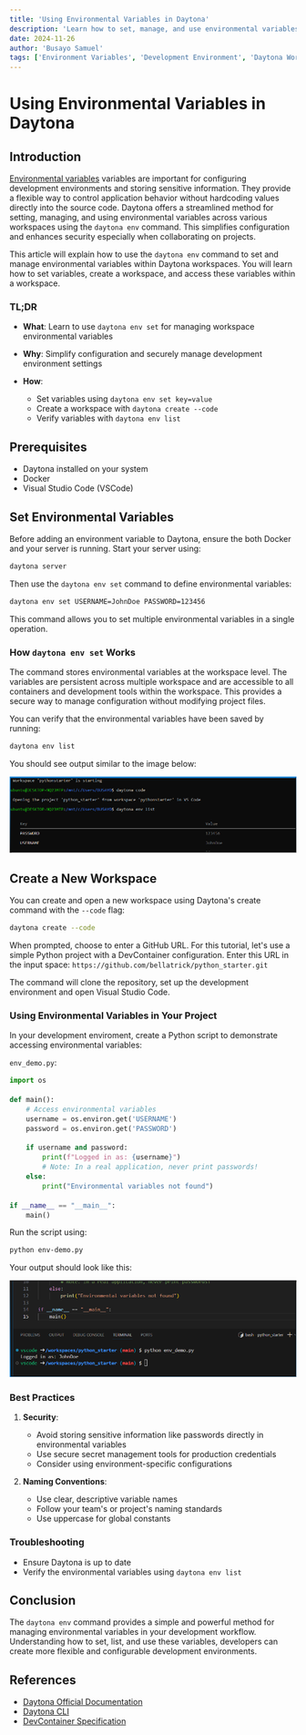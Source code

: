 ```yaml
---
title: 'Using Environmental Variables in Daytona'
description: 'Learn how to set, manage, and use environmental variables in Daytona workspaces with a simple Python project for demonstration.'
date: 2024-11-26
author: 'Busayo Samuel'
tags: ['Environment Variables', 'Development Environment', 'Daytona Workspaces']
---
```


# Using Environmental Variables in Daytona

## Introduction

[Environmental variables]('/definitions/20241126_definition_environment_variables.md')  variables are important for configuring development environments and storing sensitive information. They provide a flexible way to control application behavior without hardcoding values directly into the source code. Daytona offers a streamlined method for setting, managing, and using environmental variables across various workspaces using the `daytona env` command. This simplifies configuration and enhances security especially when collaborating on projects.

This article will explain how to use the `daytona env` command to set and manage environmental variables within Daytona workspaces. You will learn how to set variables, create a workspace, and access these variables within a workspace.

### TL;DR

- **What**: Learn to use `daytona env set` for managing workspace environmental variables

- **Why**: Simplify configuration and securely manage development environment settings

- **How**:
  - Set variables using `daytona env set key=value`
  - Create a workspace with `daytona create --code`
  - Verify variables with `daytona env list`

## Prerequisites

- Daytona installed on your system
- Docker
- Visual Studio Code (VSCode)

## Set Environmental Variables

Before adding an environment variable to Daytona, ensure the both Docker and your server is running. Start your server using:

```bash
daytona server
```

Then use the `daytona env set` command to define environmental variables:

```bash
daytona env set USERNAME=JohnDoe PASSWORD=123456
```

This command allows you to set multiple environmental variables in a single operation.

### How `daytona env set` Works

The command stores environmental variables at the workspace level. The variables are persistent across multiple workspace and are accessible to all containers and development tools within the workspace. This provides a secure way to manage configuration without modifying project files.

You can verify that the environmental variables have been saved by running:

```bash
daytona env list
```

You should see output similar to the image below:

![Screenshot example of Daytona env variable list](assets/20241126_Using_Environmental_Variables_in_Daytona_1.png)

## Create a New Workspace

You can create and open a new workspace using Daytona's create command with the `--code` flag:

```bash
daytona create --code
```

When prompted, choose to enter a GitHub URL. For this tutorial, let's use a simple Python project with a DevContainer configuration. Enter this URL in the input space: `https://github.com/bellatrick/python_starter.git`

The command will clone the repository, set up the development environment and open Visual Studio Code.

### Using Environmental Variables in Your Project

In your development enviroment, create a Python script to demonstrate accessing environmental variables:

`env_demo.py`:

```python
import os

def main():
    # Access environmental variables
    username = os.environ.get('USERNAME')
    password = os.environ.get('PASSWORD')

    if username and password:
        print(f"Logged in as: {username}")
        # Note: In a real application, never print passwords!
    else:
        print("Environmental variables not found")

if __name__ == "__main__":
    main()
```

Run the script using:

```bash
python env-demo.py
```

Your output should look like this:

![Result of running python script](assets/20241126_Using_Environmental_Variables_in_Daytona_2.png)

### Best Practices

1. **Security**:

   - Avoid storing sensitive information like passwords directly in environmental variables
   - Use secure secret management tools for production credentials
   - Consider using environment-specific configurations

2. **Naming Conventions**:
   - Use clear, descriptive variable names
   - Follow your team's or project's naming standards
   - Use uppercase for global constants

### Troubleshooting

- Ensure Daytona is up to date
- Verify the environmental variables using `daytona env list`

## Conclusion

The `daytona env` command provides a simple and powerful method for managing environmental variables in your development workflow. Understanding how to set, list, and use these variables, developers can create more flexible and configurable development environments.

## References

- [Daytona Official Documentation](https://www.daytona.io/docs/)
- [Daytona CLI](https://www.daytona.io/docs/tools/cli/#daytona-env)
- [DevContainer Specification](https://containers.dev/)
